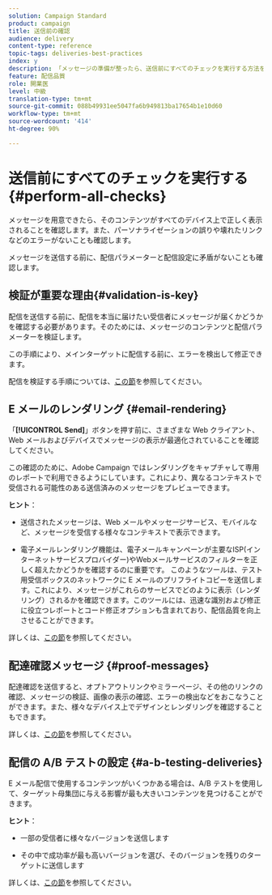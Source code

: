 ```yaml
---
solution: Campaign Standard
product: campaign
title: 送信前の確認
audience: delivery
content-type: reference
topic-tags: deliveries-best-practices
index: y
description: 「メッセージの準備が整ったら、送信前にすべてのチェックを実行する方法を学びます」
feature: 配信品質
role: 開業医
level: 中級
translation-type: tm+mt
source-git-commit: 088b49931ee5047fa6b949813ba17654b1e10d60
workflow-type: tm+mt
source-wordcount: '414'
ht-degree: 90%

---
```



# 送信前にすべてのチェックを実行する {#perform-all-checks}

メッセージを用意できたら、そのコンテンツがすべてのデバイス上で正しく表示されることを確認します。また、パーソナライゼーションの誤りや壊れたリンクなどのエラーがないことも確認します。

メッセージを送信する前に、配信パラメーターと配信設定に矛盾がないことも確認します。

## 検証が重要な理由{#validation-is-key}

配信を送信する前に、配信を本当に届けたい受信者にメッセージが届くかどうかを確認する必要があります。そのためには、メッセージのコンテンツと配信パラメーターを検証します。

この手順により、メインターゲットに配信する前に、エラーを検出して修正できます。

配信を検証する手順については、[この節](../../sending/using/get-started-sending-messages.md#prepare-test-send)を参照してください。

## E メールのレンダリング {#email-rendering}

「**[!UICONTROL Send]**」ボタンを押す前に、さまざまな Web クライアント、Web メールおよびデバイスでメッセージの表示が最適化されていることを確認してください。

この確認のために、Adobe Campaign ではレンダリングをキャプチャして専用のレポートで利用できるようにしています。これにより、異なるコンテキストで受信される可能性のある送信済みのメッセージをプレビューできます。

**ヒント**：

* 送信されたメッセージは、Web メールやメッセージサービス、モバイルなど、メッセージを受信する様々なコンテキストで表示できます。

* 電子メールレンダリング機能は、電子メールキャンペーンが主要なISP(インターネットサービスプロバイダー)やWebメールサービスのフィルターを正しく超えたかどうかを確認するのに重要です。 このようなツールは、テスト用受信ボックスのネットワークに E メールのプリフライトコピーを送信します。これにより、メッセージがこれらのサービスでどのように表示（レンダリング）されるかを確認できます。このツールには、迅速な識別および修正に役立つレポートとコード修正オプションも含まれており、配信品質を向上させることができます。

詳しくは、[この節](../../sending/using/email-rendering.md)を参照してください。

## 配達確認メッセージ {#proof-messages}

配達確認を送信すると、オプトアウトリンクやミラーページ、その他のリンクの確認、メッセージの検証、画像の表示の確認、エラーの検出などをおこなうことができます。また、様々なデバイス上でデザインとレンダリングを確認することもできます。

詳しくは、[この節](../../sending/using/sending-proofs.md)を参照してください。

## 配信の A/B テストの設定 {#a-b-testing-deliveries}

E メール配信で使用するコンテンツがいくつかある場合は、A/B テストを使用して、ターゲット母集団に与える影響が最も大きいコンテンツを見つけることができます。

**ヒント**：

* 一部の受信者に様々なバージョンを送信します

* その中で成功率が最も高いバージョンを選び、そのバージョンを残りのターゲットに送信します

詳しくは、[この節](../../channels/using/designing-an-a-b-test-email.md)を参照してください。


